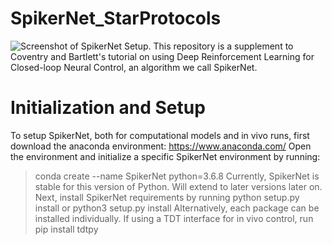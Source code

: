 # SpikerNet_StarProtocols
![Screenshot of SpikerNet Setup.](https://github.com/bscoventry/SpikerNet_StarProtocols/blob/main/Figure1.png)
This repository is a supplement to Coventry and Bartlett's tutorial on using Deep Reinforcement Learning for Closed-loop Neural Control, an algorithm we call SpikerNet.
# Initialization and Setup
To setup SpikerNet, both for computational models and in vivo runs, first download the anaconda environment: https://www.anaconda.com/
Open the environment and initialize a specific SpikerNet environment by running:
> conda create --name SpikerNet python=3.6.8
Currently, SpikerNet is stable for this version of Python. Will extend to later versions later on.
Next, install SpikerNet requirements by running
> python setup.py install
or
> python3 setup.py install
Alternatively, each package can be installed individually.
If using a TDT interface for in vivo control, run
> pip install tdtpy
